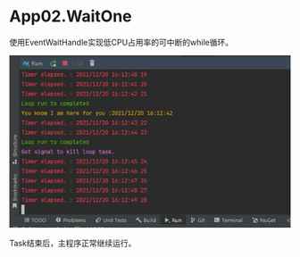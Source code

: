 # App02.WaitOne

使用EventWaitHandle实现低CPU占用率的可中断的while循环。

![](./Assets/163341.png)

Task结束后，主程序正常继续运行。